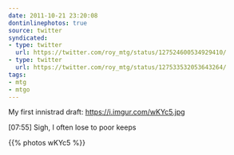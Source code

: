 ```yaml
---
date: 2011-10-21 23:20:08
dontinlinephotos: true
source: twitter
syndicated:
- type: twitter
  url: https://twitter.com/roy_mtg/status/127524600534929410/
- type: twitter
  url: https://twitter.com/roy_mtg/status/127533532053643264/
tags:
- mtg
- mtgo
---
```


My first innistrad draft: https://i.imgur.com/wKYc5.jpg

<time>[07:55]</time> Sigh, I often lose to poor keeps

{{% photos wKYc5 %}}